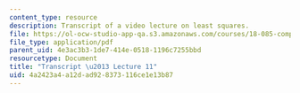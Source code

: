 ```yaml
---
content_type: resource
description: Transcript of a video lecture on least squares.
file: https://ol-ocw-studio-app-qa.s3.amazonaws.com/courses/18-085-computational-science-and-engineering-i-fall-2008/4a2423a4a12dad928373116ce1e13b87_18-085F08-L11.pdf
file_type: application/pdf
parent_uid: 4e3ac3b3-1de7-414e-0518-1196c7255bbd
resourcetype: Document
title: "Transcript \u2013 Lecture 11"
uid: 4a2423a4-a12d-ad92-8373-116ce1e13b87
---
```

